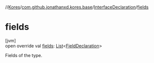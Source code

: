 //[Kores](../../../index.md)/[com.github.jonathanxd.kores.base](../index.md)/[InterfaceDeclaration](index.md)/[fields](fields.md)

# fields

[jvm]\
open override val [fields](fields.md): [List](https://kotlinlang.org/api/latest/jvm/stdlib/kotlin.collections/-list/index.html)<[FieldDeclaration](../-field-declaration/index.md)>

Fields of the type.
